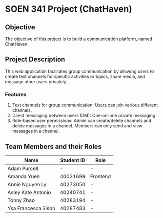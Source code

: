 # SOEN 341 Project (ChatHaven)

## Objective
The objective of this project is to build a communication platform, named ChatHaven.

## Project Description
This web application facilitates group communication by allowing users to create text channels for specific activities or topics, share media, and message other users privately. 

### Features
1. Text channels for group communication: Users can join various different channels.
2. Direct messaging between users (DM): One-on-one private messaging.
3. Role-based user permissions: Admin can create/delete channels and delete messages in a channel. Members can only send and view messages in a channel.

## Team Members and their Roles

Name  | Student ID | Role
------------- | -------------| -------------
Adam Purcell| - | -
Amanda Yuen | 40031699 | Frontend
Annie Nguyen Ly  | 40273050 | -
Asley Kate Antonio | 40240741 | -
Tonny Zhao  | 40283194 | -
Ysa Francesca Sison | 40287483 | -
